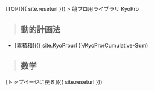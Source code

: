 [TOP]({{ site.reseturl }}) > 競プロ用ライブラリ KyoPro

> ## 動的計画法

* [累積和]({{ site.KyoProurl }}/KyoPro/Cumulative-Sum)

> ## 数学

[トップページに戻る]({{ site.reseturl }})